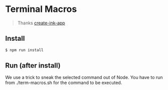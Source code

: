 # Terminal Macros

> Thanks [create-ink-app](https://github.com/vadimdemedes/create-ink-app)

## Install

```bash
$ npm run install
```
## Run (after install)
We use a trick to sneak the selected command out of Node. You have to run from ./term-macros.sh for the command to be executed.
